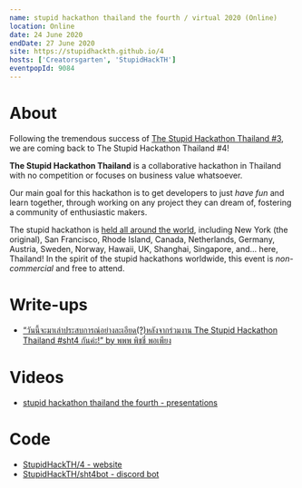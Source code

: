 ```yaml
---
name: stupid hackathon thailand the fourth / virtual 2020 (Online)
location: Online
date: 24 June 2020
endDate: 27 June 2020
site: https://stupidhackth.github.io/4
hosts: ['Creatorsgarten', 'StupidHackTH']
eventpopId: 9084
---
```


# About

Following the tremendous success of [The Stupid Hackathon Thailand #3](sht3), we are coming back to The Stupid Hackathon Thailand #4!

**The Stupid Hackathon Thailand** is a collaborative hackathon in Thailand with no competition or focuses on business value whatsoever.

Our main goal for this hackathon is to get developers to just _have fun_ and learn together, through working on any project they can dream of, fostering a community of enthusiastic makers.

The stupid hackathon is [held all around the world](https://gist.github.com/cheeaun/c3fe6cbb11aef1e146a3474dccf63b87), including New York (the original), San Francisco, Rhode Island, Canada, Netherlands, Germany, Austria, Sweden, Norway, Hawaii, UK, Shanghai, Singapore, and… here, Thailand! In the spirit of the stupid hackathons worldwide, this event is _non-commercial_ and free to attend.

# Write-ups

- [“วันนี้จะมาเล่าประสบการณ์อย่างละเอียด(?)หลังจากร่วมงาน The Stupid Hackathon Thailand #sht4 กันค่ะ!” by พพพ พิชชี่ พอเพียง](https://web.facebook.com/pichyapa.khanapattanawong.3/posts/555634921982030)

# Videos

- [stupid hackathon thailand the fourth - presentations](https://www.youtube.com/watch?v=IC802Xdd5mg)

# Code

- [StupidHackTH/4 - website](https://github.com/StupidHackTH/4)
- [StupidHackTH/sht4bot - discord bot](https://github.com/StupidHackTH/sht4bot)
